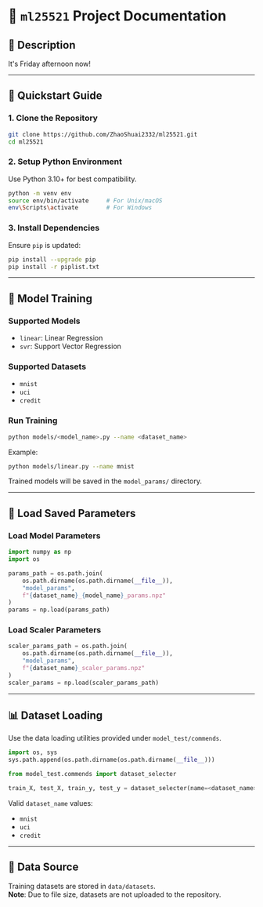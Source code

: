 
# 📁 `ml25521` Project Documentation

## 📝 Description  
It's Friday afternoon now!

---

## 🚀 Quickstart Guide

### 1. Clone the Repository  
```bash
git clone https://github.com/ZhaoShuai2332/ml25521.git
cd ml25521
```

### 2. Setup Python Environment  
Use Python 3.10+ for best compatibility.

```bash
python -m venv env
source env/bin/activate     # For Unix/macOS  
env\Scripts\activate        # For Windows
```

### 3. Install Dependencies  
Ensure `pip` is updated:

```bash
pip install --upgrade pip
pip install -r piplist.txt
```

---

## 🧠 Model Training

### Supported Models  
- `linear`: Linear Regression  
- `svr`: Support Vector Regression  

### Supported Datasets  
- `mnist`  
- `uci`  
- `credit`

### Run Training  
```bash
python models/<model_name>.py --name <dataset_name>
```

Example:
```bash
python models/linear.py --name mnist
```

Trained models will be saved in the `model_params/` directory.

---

## 💾 Load Saved Parameters

### Load Model Parameters
```python
import numpy as np
import os

params_path = os.path.join(
    os.path.dirname(os.path.dirname(__file__)), 
    "model_params", 
    f"{dataset_name}_{model_name}_params.npz"
)
params = np.load(params_path)
```

### Load Scaler Parameters
```python
scaler_params_path = os.path.join(
    os.path.dirname(os.path.dirname(__file__)), 
    "model_params", 
    f"{dataset_name}_scaler_params.npz"
)
scaler_params = np.load(scaler_params_path)
```

---

## 📊 Dataset Loading

Use the data loading utilities provided under `model_test/commends`.

```python
import os, sys
sys.path.append(os.path.dirname(os.path.dirname(__file__)))

from model_test.commends import dataset_selecter

train_X, test_X, train_y, test_y = dataset_selecter(name=<dataset_name>)
```

Valid `dataset_name` values:
- `mnist`
- `uci`
- `credit`

---

## 📁 Data Source

Training datasets are stored in `data/datasets`.  
**Note**: Due to file size, datasets are not uploaded to the repository.